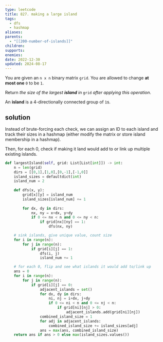 ```yaml
---
type: leetcode
title: 827. making a large island
tags:
  - dfs
  - hashmap
aliases: 
parents:
  - "[[200-number-of-islands]]"
children: 
supports: 
enemies: 
date: 2022-12-30
updated: 2024-08-17
---
```


You are given an `n x n` binary matrix `grid`. You are allowed to change **at most one** `0` to be `1`.

Return _the size of the largest **island** in_ `grid` _after applying this operation_.

An **island** is a 4-directionally connected group of `1`s.

## solution

Instead of brute-forcing each check, we can assign an ID to each island and track their sizes in a hashmap (either modify the matrix or store island membership in a hashmap).

Then, for each 0, check if making it land would add to or link up multiple existing islands.

```python
def largestIsland(self, grid: List[List[int]]) -> int:
	n = len(grid)
	dirs = [[0,1],[1,0],[0,-1],[-1,0]]
	island_sizes = defaultdict(int)
	island_num = 2
	  
	def dfs(x, y):
		grid[x][y] = island_num
		island_sizes[island_num] += 1
		  
		for dx, dy in dirs:
			nx, ny = x+dx, y+dy
			if 0 <= nx < n and 0 <= ny < n:
				if grid[nx][ny] == 1:
					dfs(nx, ny)

	# sink islands, give unique value, count size
	for i in range(n):
		for j in range(n):
			if grid[i][j] == 1:
				dfs(i, j)
				island_num += 1

	# for each 0, flip and see what islands it would add to/link up
	ans = 0
	for i in range(n):
		for j in range(n):
			if grid[i][j] == 0:
				adjacent_islands = set()
				for dx, dy in dirs:
					ni, nj = i+dx, j+dy
					if 0 <= ni < n and 0 <= nj < n:
						if grid[ni][nj] > 0:
							adjacent_islands.add(grid[ni][nj])
				combined_island_size = 1
				for adj in adjacent_islands:
					combined_island_size += island_sizes[adj]
				ans = max(ans, combined_island_size)
	return ans if ans > 0 else max(island_sizes.values())
```
